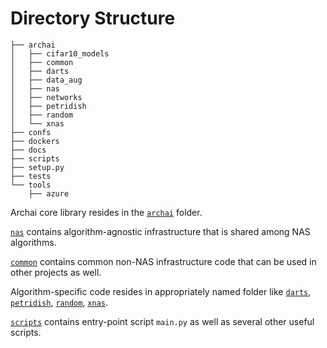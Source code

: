# Directory Structure

```
├── archai
│   ├── cifar10_models
│   ├── common
│   ├── darts
│   ├── data_aug
│   ├── nas
│   ├── networks
│   ├── petridish
│   ├── random
│   └── xnas
├── confs
├── dockers
├── docs
├── scripts
├── setup.py
├── tests
└── tools
    ├── azure
```

Archai core library resides in the [`archai`](https://github.com/microsoft/archai/tree/master/archai) folder.

[`nas`](https://github.com/microsoft/archai/tree/master/archai/nas) contains algorithm-agnostic infrastructure that is shared among NAS algorithms.

[`common`](archai/common) contains common non-NAS infrastructure code that can be used in other projects as well.

Algorithm-specific code resides in appropriately named folder like [`darts`](https://github.com/microsoft/archai/tree/master/archai/algos/darts), [`petridish`](https://github.com/microsoft/archai/tree/master/archai/algos/petridish), [`random`](https://github.com/microsoft/archai/tree/master/archai/algos/random), [`xnas`](https://github.com/microsoft/archai/tree/master/archai/algos/xnas).

[`scripts`](https://github.com/microsoft/archai/tree/master/scripts) contains entry-point script `main.py` as well as several other useful scripts.
